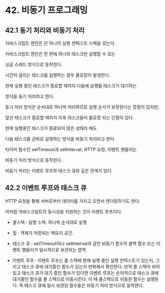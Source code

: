 # 42. 비동기 프로그래밍

## 42.1 동기 처리와 비동기 처리

자바스크립트 엔진은 단 하나의 실행 컨텍스트 스택을 갖는다.

자바스크립트 엔진은 한 번에 하나의 태스크만 실행할 수 있는 

싱글 스레드 방식으로 동작한다. 

시간이 걸리는 태스크를 실행하는 경우 블로킹이 발생한다.

현재 실행 중인 태스크가 종료할 때까지 다음에 실행될 테스크가 대기하는 

방식을 동기 처리라고 한다.

동기 처리 방식은 순서대로 하나씩 처리하므로 실행 순서가 보장된다는 장점이 있지만, 

앞선 태스크가 종료할 때까지 이후 태스크들이 블로킹 되는 단점이 있다.

현재 실행중인 태스크가 종료되지 않은 상태라 해도 

다음 태스크를 곧바로 실행하는 방식을 비동기 처리라고 한다.

타이머 함수인 setTimeout과 setInterval, HTTP 요청, 이벤트 핸들러는 

비동기 처리 방식으로 동작한다.

비동기 처리는 이벤트 루프와 태스크 큐와 깊은 관계가 있다.



## 42.2 이벤트 루프와 태스크 큐


HTTP 요청을 통해 서버로부터 데이터를 가지고 오면서 랜더링하기도 한다. 

이처럼 자바스크립트의 동시성을 지원하는 것이 이벤트 루프이다.

- 콜스택 : 실행 스택. 하나씩 순서대로 실행

- 힙 : 객체가 저장되는 메모리 공간. 

- 태스크 큐 : 
setTimeout이나 setInterval과 같은 비동기 함수의 콜백 함수 또는 이벤트 핸들러가 일시적으로 보관되는 영역

- 이벤트 루프 :
이벤트 루프는 콜 스택에 현재 실행 중인 실행 컨텍스트가 있는지, 그리고 태스크 큐에 대기중인 함수가 있는지 반복해서 확인한다. 만약 콜 스택이 비어있고 태스크 큐가 대기 중인 함수가 있다면 이벤트 루프는 순차적으로 태스크 큐에 대기중인 함수를 콜 스택으로 이동시킨다. 이 때 콜스택으로 이동한 함수는 실행된다.
즉 태스크 큐에 일시 보관된 함수들은 비동기 처리 방식으로 동작한다.


